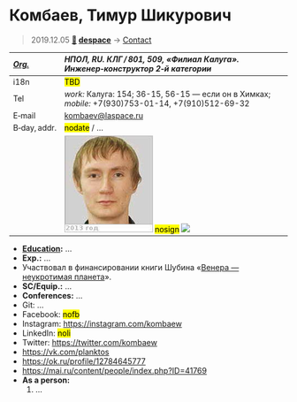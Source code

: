 # Комбаев, Тимур Шикурович
> 2019.12.05 **[🚀](../index/index.md) [despace](index.md)** → [Contact](contact.md)

|*[Org.](contact.md)*|*НПОЛ, RU. КЛГ / 801, 509, «Филиал Калуга». Инженер‑конструктор 2‑й категории*|
|:--|:--|
|i18n| <mark>TBD</mark> |
|Tel| *work:* Калуга: 154; 36-15, 56-15 — если он в Химках; *mobile:* +7(930)753-01-14, +7(910)512-69-32 |
|E‑mail| <kombaev@laspace.ru> |
|B‑day, addr.| <mark>nodate</mark> / … |
|| [![](f/contact/k/kombaev1_photo_thumb.jpg)](f/contact/k/kombaev1_photo.jpg) <mark>nosign</mark> [![](f/contact//1_sign_thumb.jpg)](f/contact//1_sign.png) |

   - **[Education](edu.md):** …
   - **Exp.:** …
   - Участвовал в финансировании книги Шубина «[Венера — неукротимая планета](book_shubin_veneranp.md)».
   - **SC/Equip.:** …
   - **Conferences:** …
   - Git: …
   - Facebook: <mark>nofb</mark>
   - Instagram: <https://instagram.com/kombaew>
   - LinkedIn: <mark>noli</mark>
   - Twitter: <https://twitter.com/kombaew>
   - <https://vk.com/planktos>
   - <https://ok.ru/profile/12784645777>
   - <https://mai.ru/content/people/index.php?ID=41769>
   - **As a person:**
      1. …
